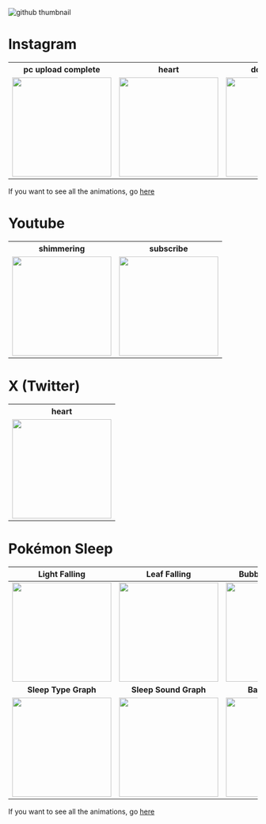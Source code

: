 
![github thumbnail](https://github.com/user-attachments/assets/6b09bfba-6a2d-43f3-a128-15b360a9a2b4)

# Instagram
<table>
  <th>pc upload complete</th>
  <th>heart</th>
  <th>dot indicator</th>
  <th>Live Heart</th>

  <tr>
    <td align="center"><img src = "https://github.com/user-attachments/assets/2fdde10c-fbe1-4251-afbc-831cc5f1fc4c" width = "200"></td>
    <td align="center"><img src = "https://github.com/user-attachments/assets/027a7934-3121-4ebb-a25d-3c7106252863" width = "200"></td>
    <td align="center"><img src = "https://github.com/user-attachments/assets/b9b12e44-5201-4718-8bd7-74bf2e083a8c" width = "200"></td>
    <td align="center"><img src = "https://github.com/user-attachments/assets/0c8fdb6f-9f01-4d8a-bcb0-f1ab8c4d9d94" width = "200"></td>
  </tr>

</table>

If you want to see all the animations, go [here](https://github.com/uuranus/compose-animations/blob/main/docs/Instagram.md)

# Youtube

<table>
  <th>shimmering</th>
  <th>subscribe</th>
  
  <tr>
    <td align="center"><img src = "https://github.com/user-attachments/assets/3d35b704-d387-41b2-aa47-e17d447b314b" width = "200"></td>
    <td align="center"><img src = "https://github.com/user-attachments/assets/5664133e-1920-4760-8d0f-df2c7b468e43" width = "200"></td>
  </tr>

</table>

# X (Twitter)

<table>
  <th>heart</th>
  
  <tr>
    <td align="center"><img src = "https://github.com/user-attachments/assets/af59a028-b7cc-4e24-88a5-7bd62b5e557d" width = "200"></td>
  </tr>

</table>

# Pokémon Sleep

| Light Falling | Leaf Falling | Bubble Floating Up | Ripple Touch Effect|
|:--:|:--:|:--:|:--:|
<img src = "https://github.com/user-attachments/assets/0a95d7e7-fe9d-4770-b152-c25c861dca96" width = "200">|<img src = "https://github.com/user-attachments/assets/1e65b788-d258-4a26-bb71-f78fefa05faf" width = "200">|<img src = "https://github.com/user-attachments/assets/ee0b5144-9d11-4236-a9c6-066e879787af" width = "200"> | <img src = "https://github.com/user-attachments/assets/0b814129-8793-4ba7-b10f-4e241c79fe04" width = "200">|
|**Sleep Type Graph**| **Sleep Sound Graph**|**Ball Wallpaper**|
|<img src = "https://github.com/user-attachments/assets/073f2fd1-53dc-46c9-ab1b-ea7cdc769e89" width = "200"> |<img src = "https://github.com/user-attachments/assets/b022c08f-958f-44c9-9eb1-7b683f8effc8" width = "200"> |<img src = "https://github.com/user-attachments/assets/7b135536-eb6d-444e-ae02-646fd9fa6daf" width = "200"> |

If you want to see all the animations, go [here](https://github.com/uuranus/compose-animations/blob/main/docs/Pok%C3%A9monSleep.md)

